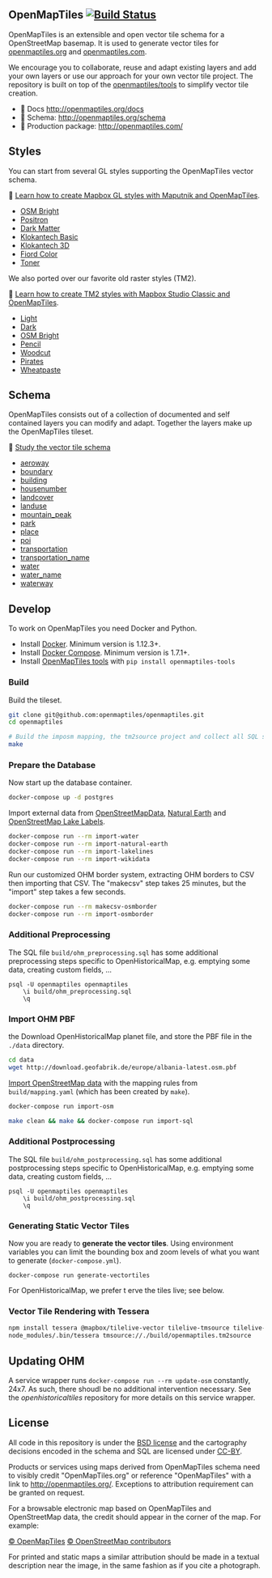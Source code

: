 ## OpenMapTiles [![Build Status](https://travis-ci.org/openmaptiles/openmaptiles.svg?branch=master)](https://travis-ci.org/openmaptiles/openmaptiles)

OpenMapTiles is an extensible and open vector tile schema for a OpenStreetMap basemap. It is used to generate vector tiles for [openmaptiles.org](http://openmaptiles.org/) and [openmaptiles.com](http://openmaptiles.com/).

We encourage you to collaborate, reuse and adapt existing layers and add your own layers or use our approach for your own vector tile project. The repository is built on top of the [openmaptiles/tools](https://github.com/openmaptiles/openmaptiles-tools) to simplify vector tile creation.

- :link: Docs http://openmaptiles.org/docs
- :link: Schema: http://openmaptiles.org/schema
- :link: Production package: http://openmaptiles.com/

## Styles

You can start from several GL styles supporting the OpenMapTiles vector schema.

:link: [Learn how to create Mapbox GL styles with Maputnik and OpenMapTiles](http://openmaptiles.org/docs/style/maputnik/).


- [OSM Bright](https://github.com/openmaptiles/osm-bright-gl-style)
- [Positron](https://github.com/openmaptiles/positron-gl-style)
- [Dark Matter](https://github.com/openmaptiles/dark-matter-gl-style)
- [Klokantech Basic](https://github.com/openmaptiles/klokantech-basic-gl-style)
- [Klokantech 3D](https://github.com/openmaptiles/klokantech-3d-gl-style)
- [Fiord Color](https://github.com/openmaptiles/fiord-color-gl-style)
- [Toner](https://github.com/openmaptiles/toner-gl-style)

We also ported over our favorite old raster styles (TM2).

:link: [Learn how to create TM2 styles with Mapbox Studio Classic and OpenMapTiles](http://openmaptiles.org/docs/style/mapbox-studio-classic/).

- [Light](https://github.com/openmaptiles/mapbox-studio-light.tm2/)
- [Dark](https://github.com/openmaptiles/mapbox-studio-dark.tm2/)
- [OSM Bright](https://github.com/openmaptiles/mapbox-studio-osm-bright.tm2/)
- [Pencil](https://github.com/openmaptiles/mapbox-studio-pencil.tm2/)
- [Woodcut](https://github.com/openmaptiles/mapbox-studio-woodcut.tm2/)
- [Pirates](https://github.com/openmaptiles/mapbox-studio-pirates.tm2/)
- [Wheatpaste](https://github.com/openmaptiles/mapbox-studio-wheatpaste.tm2/)

## Schema

OpenMapTiles consists out of a collection of documented and self contained layers you can modify and adapt.
Together the layers make up the OpenMapTiles tileset.

:link: [Study the vector tile schema](http://openmaptiles.org/schema)

- [aeroway](https://openmaptiles.org/schema/#aeroway)
- [boundary](https://openmaptiles.org/schema/#boundary)
- [building](https://openmaptiles.org/schema/#building)
- [housenumber](https://openmaptiles.org/schema/#housenumber)
- [landcover](https://openmaptiles.org/schema/#landcover)
- [landuse](https://openmaptiles.org/schema/#landuse)
- [mountain_peak](https://openmaptiles.org/schema/#mountain_peak)
- [park](https://openmaptiles.org/schema/#park)
- [place](https://openmaptiles.org/schema/#place)
- [poi](https://openmaptiles.org/schema/#poi)
- [transportation](https://openmaptiles.org/schema/#transportation)
- [transportation_name](https://openmaptiles.org/schema/#transportation_name)
- [water](https://openmaptiles.org/schema/#water)
- [water_name](https://openmaptiles.org/schema/#water_name)
- [waterway](https://openmaptiles.org/schema/#waterway)

## Develop

To work on OpenMapTiles you need Docker and Python.

- Install [Docker](https://docs.docker.com/engine/installation/). Minimum version is 1.12.3+.
- Install [Docker Compose](https://docs.docker.com/compose/install/). Minimum version is 1.7.1+.
- Install [OpenMapTiles tools](https://github.com/openmaptiles/openmaptiles-tools) with `pip install openmaptiles-tools`

### Build

Build the tileset.

```bash
git clone git@github.com:openmaptiles/openmaptiles.git
cd openmaptiles

# Build the imposm mapping, the tm2source project and collect all SQL scripts
make
```

### Prepare the Database

Now start up the database container.

```bash
docker-compose up -d postgres
```

Import external data from [OpenStreetMapData](http://openstreetmapdata.com/), [Natural Earth](http://www.naturalearthdata.com/) and  [OpenStreetMap Lake Labels](https://github.com/lukasmartinelli/osm-lakelines).

```bash
docker-compose run --rm import-water
docker-compose run --rm import-natural-earth
docker-compose run --rm import-lakelines
docker-compose run --rm import-wikidata
```

Run our customized OHM border system, extracting OHM borders to CSV then importing that CSV. The "makecsv" step takes 25 minutes, but the "import" step takes a few seconds.

```bash
docker-compose run --rm makecsv-osmborder
docker-compose run --rm import-osmborder
```

### Additional Preprocessing

The SQL file `build/ohm_preprocessing.sql` has some additional preprocessing steps specific to OpenHistoricalMap, e.g. emptying some data, creating custom fields, ...

```
psql -U openmaptiles openmaptiles
    \i build/ohm_preprocessing.sql
    \q
```

### Import OHM PBF

the Download OpenHistoricalMap planet file, and store the PBF file in the `./data` directory.

```bash
cd data
wget http://download.geofabrik.de/europe/albania-latest.osm.pbf
```

[Import OpenStreetMap data](https://github.com/openmaptiles/import-osm) with the mapping rules from `build/mapping.yaml` (which has been created by `make`).

```bash
docker-compose run import-osm

make clean && make && docker-compose run import-sql
```


### Additional Postprocessing

The SQL file `build/ohm_postprocessing.sql` has some additional postprocessing steps specific to OpenHistoricalMap, e.g. emptying some data, creating custom fields, ...

```
psql -U openmaptiles openmaptiles
    \i build/ohm_postprocessing.sql
    \q
```


### Generating Static Vector Tiles

Now you are ready to **generate the vector tiles**. Using environment variables you can limit the bounding box and zoom levels of what you want to generate (`docker-compose.yml`).

```
docker-compose run generate-vectortiles
```

For OpenHistoricalMap, we prefer t erve the tiles live; see below.


### Vector Tile Rendering with Tessera

```bash
npm install tessera @mapbox/tilelive-vector tilelive-tmsource tilelive-xray
node_modules/.bin/tessera tmsource://./build/openmaptiles.tm2source
```

## Updating OHM

A service wrapper runs `docker-compose run --rm update-osm` constantly, 24x7. As such, there shoudl be no additional intervention necessary. See the *openhistoricaltiles* repository for more details on this service wrapper.


## License

All code in this repository is under the [BSD license](./LICENSE.md) and the cartography decisions encoded in the schema and SQL are licensed under [CC-BY](./LICENSE.md).

Products or services using maps derived from OpenMapTiles schema need to visibly credit "OpenMapTiles.org" or reference "OpenMapTiles" with a link to http://openmaptiles.org/. Exceptions to attribution requirement can be granted on request.

For a browsable electronic map based on OpenMapTiles and OpenStreetMap data, the
credit should appear in the corner of the map. For example:

[© OpenMapTiles](http://openmaptiles.org/) [© OpenStreetMap contributors](http://www.openstreetmap.org/copyright)

For printed and static maps a similar attribution should be made in a textual
description near the image, in the same fashion as if you cite a photograph.
